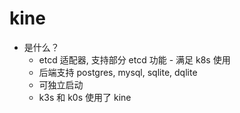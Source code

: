 # kine

* 是什么？
  * etcd 适配器, 支持部分 etcd 功能 - 满足 k8s 使用
  * 后端支持 postgres, mysql, sqlite, dqlite
  * 可独立启动
  * k3s 和 k0s 使用了 kine
